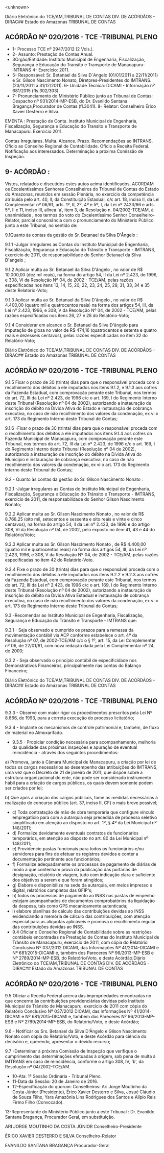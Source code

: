 &lt;unknown&gt;

Diário Eletrônico do TCE/AM,TRIBUNAL DE CONTAS DIV. DE ACÓRDÃOS - DIRAC## Estado do Amazonas TRIBUNAL DE CONTAS

## ACÓRDÃO Nº 020/2016 - TCE -TRIBUNAL PLENO

- 1- Processo TCE nº 2947/2012 (2 Vols.).
- 2- Assunto: Prestação de Contas Anual.
- 3Órgão/Entidade: Instituto Municipal de  Engenharia, Fiscalização, Segurança  e Educação do Transito e Transporte de Manacapuru-INTRANS 4- Exercício: 2011.
- 5- Responsável: Sr. Betanael da Silva D`Angelo (01/01/2011 a 22/11/2011) e Sr. Gilson Nascimento Nonato, Diretores-Presidentes do IMTRANS. (23/11/2011 a 31/12/2011). 6- Unidade Técnica: DICAMI - Informação nº 681/2015 (fls.302/303).
- 7- Pronunciamento do Ministério Público junto ao Tribunal de Contas: Despacho nº 931/2014-MP-ESB, do Dr. Evanildo Santana Bragança,Procurador de Contas (fl.3041). 8- Relator: Conselheiro Érico Xavier Desterro e Silva.

EMENTA : Prestação de Conta.   Instituto Municipal de Engenharia, Fiscalização, Segurança e Educação do Transito e Transporte de Manacapuru.  Exercício 2011.

Contas Irregulares. Multa. Alcance. Prazo. Recomendações ao INTRANS. Oficio ao Conselho Regional de Contabilidade. Oficio a Receita Federal. Notificação aos interessados. Determinação a próxima Comissão de Inspeção.

## 9- ACÓRDÃO :

Vistos, relatados e discutidos estes autos acima identificados, ACORDAM os Excelentíssimos Senhores Conselheiros do Tribunal de Contas do Estado do Amazonas, reunidos em sessão Plenária, no exercício da competência atribuída pelo  art.  40,  II, da Constituição Estadual, c/c art. 18, inciso II, da Lei Complementar nº 06/91,  arts. 1º, II, 2º, 4º e 5º, I, da Lei nº 2423/96 e arts. 5º, II e 11, inciso III, alínea 'a', item 3, da Resolução n. 04/2002-TCE/AM, à  unanimidade , nos  termos  do  voto  do  Excelentíssimo  Senhor Conselheiro-Relator, parcial consonância com o pronunciamento do  Ministério Público junto a este Tribunal, no sentido de:

9.1Quanto às contas da gestão do Sr. Betanael da Silva D'Ângelo :

9.1.1 -Julgar irregulares as Contas do Instituto Municipal de Engenharia, Fiscalização, Segurança e Educação do Trânsito e Transporte - IMTRANS, exercício de 2011, de responsabilidade do Senhor Betanael da Silva D'angelo ;

9.1.2 Aplicar  multa ao  Sr. Betanael da Silva D'ângelo ,  no  valor  de R$ 10.000,00 (dez mil reais), na forma do artigo 54, II da Lei nº 2.423, de 1996, e 308, VI da Resolução Nº 04, de 2002 - TCE/AM, pelas razões especificadas nos itens 13, 14, 15, 20, 22, 23, 24, 25, 29, 31, 33, 34 e 35 deste Relatório-Voto;

9.1.3 Aplicar  multa ao  Sr. Betanael da Silva D'ângelo ,  no  valor  de R$ 4.400,00 (quatro mil e quatrocentos reais) na forma dos artigos 54, III, da Lei nº 2.423, 1996, e 308, V da Resolução Nº 04, de 2002 - TCE/AM, pelas razões especificadas nos itens 26, 27 e 28 do Relatório-Voto;

9.1.4 Considerar em alcance o Sr. Betanael da Silva D'ângelo para imputação  de  glosa  no  valor  de R$  474,16 (quatrocentos  e  setenta  e  quatro  reais  e dezesseis centavos), pelas razões especificadas no item 32 do Relatório-Voto;

Diário Eletrônico do TCE/AM,TRIBUNAL DE CONTAS DIV. DE ACÓRDÃOS - DIRAC## Estado do Amazonas TRIBUNAL DE CONTAS

## ACÓRDÃO Nº 020/2016 - TCE -TRIBUNAL PLENO

9.1.5  Fixar  o  prazo  de  30  (trinta)  dias para  que  o  responsável proceda  com  o  recolhimento  dos  débitos  a  ele  imputados  nos  itens  9.1.2,  e  9.1.3  aos cofres da Fazenda Estadual, com comprovação perante este Tribunal, nos termos do art. 72,  III  da  Lei  nº  2.423,  de  1996  c/c  o  art.  169,  I  do  Regimento  Interno  deste  Tribunal (Resolução nº 04 de 2002), autorizando a instauração de inscrição do débito na Dívida Ativa do Estado e instauração de cobrança executiva, no caso de não recolhimento dos valores da condenação, ex vi o art. 173 do Regimento Interno deste Tribunal de Contas;

9.1.6 -Fixar  o  prazo  de  30  (trinta)  dias para  que  o  responsável proceda com o recolhimento dos débitos a ele imputados nos itens 9.1.4 aos cofres da Fazenda Municipal de Manacapuru, com comprovação perante este Tribunal, nos termos do  art.  72,  III  da  Lei  nº  2.423,  de  1996  c/c  o  art.  169,  I  do  Regimento  Interno  deste Tribunal (Resolução nº 04 de 2002), autorizando a instauração de inscrição do débito na Dívida  Ativa do Município  e  instauração  de  cobrança  executiva,  no  caso  de  não recolhimento  dos  valores  da condenação,  ex  vi  o  art.  173  do Regimento  Interno  deste Tribunal de Contas;

9.2 - Quanto às contas da gestão do Sr. Gilson Nascimento Nonato :

9.2.1 -Julgar irregulares as Contas do Instituto Municipal de Engenharia, Fiscalização, Segurança e Educação do Trânsito e Transporte - IMTRANS, exercício de 2011, de responsabilidade do Senhor Gilson Nascimento Nonato;

9.2.2 Aplicar  multa ao  Sr. Gilson Nascimento Nonato ,  no  valor  de R$ 8.768,25 (oito  mil,  setecentos e  sessenta e oito reais e vinte e cinco centavos), na forma do artigo 54, II da Lei nº 2.423, de 1996 e do artigo 308, VI da Resolução nº 04, de 2002, pelo exposto no item 41, 43 e 44 do Relatório/Voto;

9.2.3  Aplicar  multa ao  Sr. Gilson  Nascimento  Nonato , de R$ 4.400,00 (quatro mil e quatrocentos reais) na forma dos artigos 54, III,  da Lei nº 2.423, 1996, e 308, V da Resolução Nº 04, de 2002  - TCE/AM, pelas razões especificadas no item 42 do Relatório-Voto.

9.2.4 Fixe o prazo de 30 (trinta) dias para que o responsável proceda com o recolhimento dos débitos a ele imputados nos itens 9.2.2 e 9.2.3 aos cofres da Fazenda Estadual, com comprovação perante este Tribunal, nos termos do art. 72, III da Lei nº 2.423, de 1996 c/c o art. 169, I do Regimento Interno deste Tribunal (Resolução nº 04 de 2002), autorizando a instauração de inscrição do débito na Dívida Ativa Estadual e instauração  de  cobrança  executiva,  no  caso  de  não  recolhimento  dos  valores  da condenação, ex vi o art. 173 do Regimento Interno deste Tribunal de Contas;

9.3 -Recomendar ao Instituto Municipal de Engenharia,  Fiscalização, Segurança e Educação do Trânsito e Transporte - IMTRANS que:

9.3.1  -  Seja  observado  e  cumprido  os  prazos  para  a  remessa  da movimentação contábil via  ACP conforme estabelece o art. 4º da Resolução nº 07, de 2002-TCE/AM c/c o § 1º, art.  15, da Lei Complementar nº  06, de 22/01/91, com nova redação dada pela Lei Complementar nº 24, de 2000;

9.3.2  -  Seja  observado  o  princípio  contábil  de  especificidade  nos Demonstrativos Financeiros, principalmente nas contas do Balanço Financeiro;

Diário Eletrônico do TCE/AM,TRIBUNAL DE CONTAS DIV. DE ACÓRDÃOS - DIRAC## Estado do Amazonas TRIBUNAL DE CONTAS

## ACÓRDÃO Nº 020/2016 - TCE -TRIBUNAL PLENO

9.3.3 - Observe com maior rigor os procedimentos prescritos pela Lei Nº 8.666, de 1993, para a correta execução do processo licitatório;

9.3.4 - Implante os mecanismos de controle patrimonial e, também, de fluxo de material no Almoxarifado.

- 9.3.5 - Propiciar condição necessária para acompanhamento, melhoria da qualidade das próximas inspeções e apuração de eventual reincidência - através dos seguintes procedimentos:

a) Promova, junto à Câmara Municipal de Manacapuru, a criação por lei  de  todos os cargos necessários ao desempenho das atribuições do  IMTRANS, uma vez que o Decreto de 21 de janeiro de 2011, que dispõe sobre a estrutura organizacional do ente, não pode ser considerado instrumento hábil para a criação de cargos públicos, os quais devem somente podem ser criados por lei;

b) Que  após  a  criação  dos  cargos  públicos,  tome  as  medidas necessárias à realização de concurso público (art. 37, inciso II, CF) o mais breve possível;

- c) Toda contratação de mão de obra temporária que configure vínculo empregatício para com a autarquia seja precedida de processo seletivo  simplificado em atenção ao disposto no art. 1º, § 4º da Lei Municipal nº 148/2011;
- d) Formalize devidamente eventuais contratos de funcionários temporários, em atenção ao disposto no art. 80 da Lei Municipal nº 148/2011;
- e) Providencie  pastas  funcionais  para  todos  os  funcionários  e/ou servidores para fins de efetuar os registros devidos e conter a documentação pertinente aos funcionários;
- f)  Formalize  adequadamente os processos de pagamento de diárias de modo a que contenham prova da publicação das portarias de designação, relatório de viagem,  tudo  com  indicação  clara  e  suficiente  dos  objetivos  a  serem  e  que  foram atingidos;
- g) Elabore e disponibilize na sede da autarquia, em meios impresso e digital, relatórios completos das GFIP's;
- h) todos  os  processos  de  pagamento  ao  INSS  nas  pastas  de empenho  estejam  acompanhados  de  documentos  comprobatórios  da  liquidação  da despesa, tais como GPS mecanicamente autenticada;
- i)  elabore  planilhas  de  cálculo  das  contribuições  devidas  ao  INSS evidenciando  a  memória  de  cálculo  das  contribuições,  com  atenção  especial  para  as alíquotas aplicáveis e promova o recolhimento regular das contribuições devidas ao INSS.
- 9.4  Oficiar o  Conselho  Regional  de  Contabilidade  sobre  as  restrições contábeis  encontradas  na  Prestação  de  Contas  do  Instituto  Municipal  de  Trânsito  de Manacapuru,  exercício  de  2011,  com  cópia  do  Relatório  Conclusivo  Nº  037/2012  DICAMI,  das  Informações  Nº  41/2014-DICAMI  e  Nº  681/2015-DICAMI  e,  também  dos Pareceres  Nº  96/2013-MP-ESB  e  Nº  2789/2014-MP-ESB,  do  Relatório/Voto,  e  deste Acórdão;Diário Eletrônico do TCE/AM,TRIBUNAL DE CONTAS DIV. DE ACÓRDÃOS - DIRAC## Estado do Amazonas TRIBUNAL DE CONTAS

## ACÓRDÃO Nº 020/2016 - TCE -TRIBUNAL PLENO

9.5  Oficiar a  Receita  Federal  acerca  das  impropriedades  encontradas  no que concerne às contribuições previdenciárias devidas pelo Instituto Municipal de Trânsito de  Manacapuru,  exercício  de  2011  com  cópia  do  Relatório  Conclusivo  Nº  037/2012  DICAMI,  das  Informações  Nº  41/2014-DICAMI  e  Nº  681/2015-DICAMI  e,  também  dos Pareceres  Nº  96/2013-MP-ESB  e  Nº  2789/2014-MP-ESB,  do  Relatório/Voto,  e  deste Acórdão;

9.6 - Notificar os Srs. Betanael da Silva D'Ângelo e Gilson Nascimento Nonato com  cópia  do  Relatório/Voto,  e  deste  Acórdão  para  ciência  do  decisório  e, querendo, apresentar o devido recurso;

9.7 -Determinar à próxima Comissão de Inspeção que verifique o cumprimento das determinações efetuadas à origem, sob pena de multa à IMTRANS em caso de reincidência, conforme o artigo 308, IV, 'b', da Resolução nº 04/2002-TCE/AM.

- 10-Ata: 1ª Sessão Ordinária - Tribunal Pleno.
- 11-Data da Sessão: 20 de Janeiro de 2016.
- 12-Especificação  do  quorum: Conselheiros: Ari Jorge  Moutinho  da  Costa  Júnior (Presidente), Érico Xavier Desterro e Silva, Josué Cláudio de Souza Filho, Yara Amazônia Lins Rodrigues dos Santos e Alípio Reis Firmo Filho (Convocado).

13-Representante do Ministério Público junto a este Tribunal : Dr.  Evanildo Santana Bragança, Procurador Geral, em substituição.

ARI JORGE MOUTINHO DA COSTA JÚNIOR Conselheiro-Presidente

ÉRICO XAVIER DESTERRO E SILVA Conselheiro-Relator

EVANILDO SANTANA BRAGANÇA Procurador-Geral